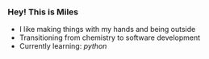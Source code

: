 ### Hey! This is Miles 
- I like making things with my hands and being outside
- Transitioning from chemistry to software development
- Currently learning: *python*

<!---
mkrbmo/mkrbmo is a ✨ special ✨ repository because its `README.md` (this file) appears on your GitHub profile.
You can click the Preview link to take a look at your changes.
--->
